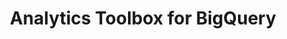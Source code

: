 ---
title: Analytics Toolbox for BigQuery
description: "Unlock Spatial Analytics in BigQuery"
icon: "/img/icons/bigquery-analytics-toolbox.png"
type: examples
category: statistics
layout: categories/list
---